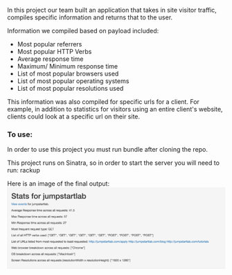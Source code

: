 In this project our team built an application that takes in site visitor traffic, compiles specific information and returns that to the user.

Information we compiled based on payload included:
* Most popular referrers
* Most popular HTTP Verbs
* Average response time
* Maximum/ Minimum response time
* List of most popular browsers used
* List of most popular operating systems
* List of most popular resolutions used

This information was also compiled for specific urls for a client. For example, in addition to statistics for visitors using an entire client's website, clients could look at a specific url on their site.

### To use:
In order to use this project you must run bundle after cloning the repo.  

This project runs on Sinatra, so in order to start the server you will need to run:
rackup

Here is an image of the final output:
<img src="app/public/final_page.png">

